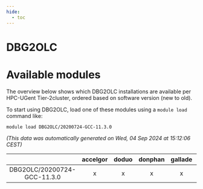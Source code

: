 ```yaml
---
hide:
  - toc
---
```


DBG2OLC
=======

# Available modules


The overview below shows which DBG2OLC installations are available per HPC-UGent Tier-2cluster, ordered based on software version (new to old).

To start using DBG2OLC, load one of these modules using a `module load` command like:

```shell
module load DBG2OLC/20200724-GCC-11.3.0
```

*(This data was automatically generated on Wed, 04 Sep 2024 at 15:12:06 CEST)*  

| |accelgor|doduo|donphan|gallade|joltik|shinx|skitty|
| :---: | :---: | :---: | :---: | :---: | :---: | :---: | :---: |
|DBG2OLC/20200724-GCC-11.3.0|x|x|x|x|x|-|x|
